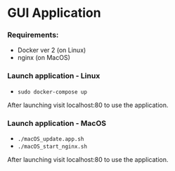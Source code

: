 # GUI Application

### Requirements:

* Docker ver 2 (on Linux)
* nginx (on MacOS)

### Launch application - Linux

* `sudo docker-compose up`

After launching visit localhost:80 to use the application.

### Launch application - MacOS

* `./macOS_update.app.sh`
* `./macOS_start_nginx.sh`

After launching visit localhost:80 to use the application.
